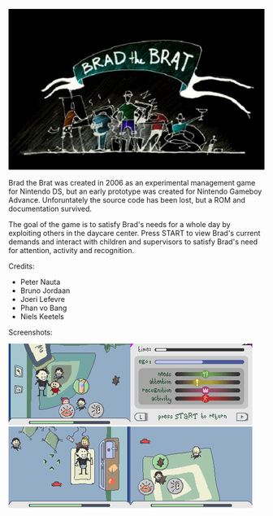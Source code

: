 <img src="https://raw.githubusercontent.com/nkeetels/Brad/main/brad.jpg"></img>

Brad the Brat was created in 2006 as an experimental management game for Nintendo DS, but an early prototype was created for Nintendo Gameboy Advance. Unforuntately the source code has been lost, but a ROM and documentation survived.

The goal of the game is to satisfy Brad's needs for a whole day by exploiting others in the daycare center. Press START to view Brad's current demands and interact with children and supervisors to satisfy Brad's need for attention, activity and recognition.



Credits:
- Peter Nauta
- Bruno Jordaan 
- Joeri Lefevre
- Phan vo Bang
- Niels Keetels


Screenshots:

<img src="https://raw.githubusercontent.com/nkeetels/Brad/main/Screenshots/20070401_Brad-7.png"></img><img src="https://raw.githubusercontent.com/nkeetels/Brad/main/Screenshots/20070401_Brad-3.png"></img><img src="https://raw.githubusercontent.com/nkeetels/Brad/main/Screenshots/20070401_Brad-4.png"></img><img src="https://raw.githubusercontent.com/nkeetels/Brad/main/Screenshots/20070401_Brad-6.png"></img>
